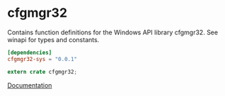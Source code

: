 # cfgmgr32 #
Contains function definitions for the Windows API library cfgmgr32. See winapi for types and constants.

```toml
[dependencies]
cfgmgr32-sys = "0.0.1"
```

```rust
extern crate cfgmgr32;
```

[Documentation](https://retep998.github.io/doc/winapi/cfgmgr32/)
